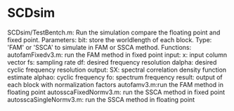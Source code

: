 # SCDsim

SCDsim/TestBentch.m: Run the simulation compare the floating point and fixed point. 
  Parameters:
              bit: store the worldlength of each block. 
              Type: 'FAM' or 'SSCA' to simulate in FAM or SSCA method. 
  Functions:
              autofamFixedv3.m: run the FAM method in fixed point
                            input:
                                   x: input column vector 
                                   fs: sampling rate
                                   df: desired frequency resolution 
                                   dalpha: desired cyclic frequency resolution
                            output: 
                                   SX: spectral correlation density function estimate
                                   alphao: cyclic frequency
                                   fo: spectrum frequency
                                   result: output of each block with normalization factors
              autofamv3.m:run the FAM method in floating point
              autosscaFixedNormv3.m: run the SSCA method in fixed point
              autosscaSingleNormv3.m: run the SSCA method in floating point
              
              
